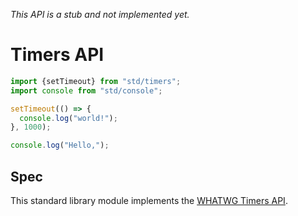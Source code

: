 *This API is a stub and not implemented yet.*

# Timers API

```js
import {setTimeout} from "std/timers";
import console from "std/console";

setTimeout(() => {
  console.log("world!");
}, 1000);

console.log("Hello,");
```

## Spec

This standard library module implements the [WHATWG Timers API][spec].

[spec]: https://html.spec.whatwg.org/timers-and-user-prompts.html#timers
